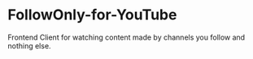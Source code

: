 # FollowOnly-for-YouTube
Frontend Client for watching content made by channels you follow and nothing else.
